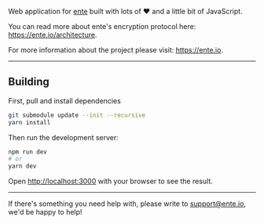 Web application for [ente](https://ente.io) built with lots of ❤️ and a little bit of JavaScript.

You can read more about ente's encryption protocol here: https://ente.io/architecture.

For more information about the project please visit: https://ente.io.

---

## Building

First, pull and install dependencies 
```bash
git submodule update --init --recursive
yarn install
```

Then run the development server:

```bash
npm run dev
# or
yarn dev
```

Open [http://localhost:3000](http://localhost:3000) with your browser to see the result.

---

If there's something you need help with, please write to [support@ente.io](mailto:support@ente.io), we'd be happy to help!
